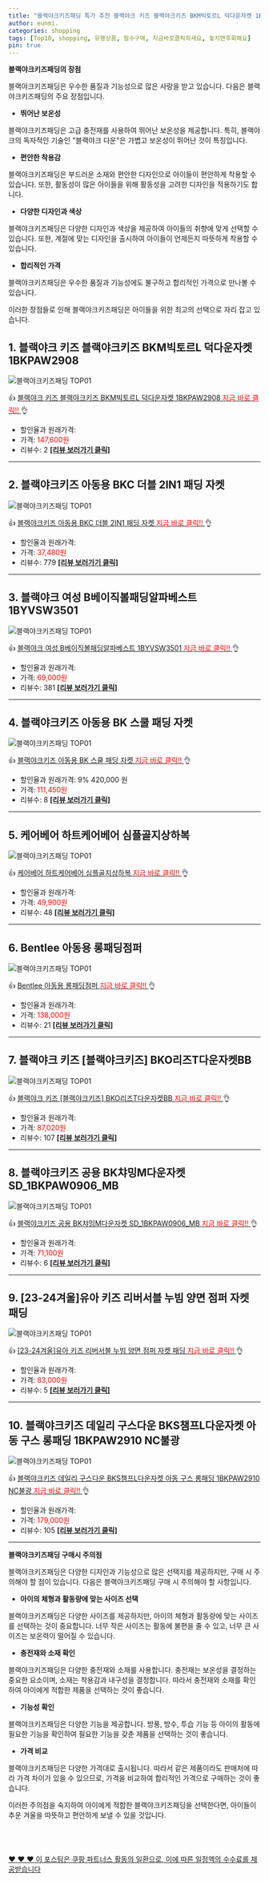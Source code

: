 ```yaml
---
title: "블랙야크키즈패딩 특가 추천 블랙야크 키즈 블랙야크키즈 BKM빅토르L 덕다운자켓 1BKPAW2908 비교 장점"
author: eunmi.
categories: shopping
tags: [Top10, shopping, 유행상품, 필수구매, 지금바로클릭하세요, 놓치면후회해요]
pin: true
---
```

**블랙야크키즈패딩의 장점**

블랙야크키즈패딩은 우수한 품질과 기능성으로 많은 사랑을 받고 있습니다. 다음은 블랙야크키즈패딩의 주요 장점입니다.

* **뛰어난 보온성**

블랙야크키즈패딩은 고급 충전재를 사용하여 뛰어난 보온성을 제공합니다. 특히, 블랙야크의 독자적인 기술인 "블랙야크 다운"은 가볍고 보온성이 뛰어난 것이 특징입니다.

* **편안한 착용감**

블랙야크키즈패딩은 부드러운 소재와 편안한 디자인으로 아이들이 편안하게 착용할 수 있습니다. 또한, 활동성이 많은 아이들을 위해 활동성을 고려한 디자인을 적용하기도 합니다.

* **다양한 디자인과 색상**

블랙야크키즈패딩은 다양한 디자인과 색상을 제공하여 아이들의 취향에 맞게 선택할 수 있습니다. 또한, 계절에 맞는 디자인을 출시하여 아이들이 언제든지 따뜻하게 착용할 수 있습니다.

* **합리적인 가격**

블랙야크키즈패딩은 우수한 품질과 기능성에도 불구하고 합리적인 가격으로 만나볼 수 있습니다.

이러한 장점들로 인해 블랙야크키즈패딩은 아이들을 위한 최고의 선택으로 자리 잡고 있습니다.

   

## 1. 블랙야크 키즈 블랙야크키즈 BKM빅토르L 덕다운자켓 1BKPAW2908

![블랙야크키즈패딩 TOP01](https://thumbnail8.coupangcdn.com/thumbnails/remote/230x230ex/image/vendor_inventory/c993/a032ba8b3e4e87f1ba491d9ff4617d935091dde36556080f7d7f6e23b703.jpg)


👍 [블랙야크 키즈 블랙야크키즈 BKM빅토르L 덕다운자켓 1BKPAW2908 <font color=red> 지금 바로 클릭!! </font> ](https://link.coupang.com/re/AFFSDP?lptag=AF3617701&subid=GithubCoopas&pageKey=6925546039&traceid=V0-153&itemId=16739564597&vendorItemId=84111084378) 👌 


- 할인율과 원래가격: 
- 가격: <span style='color:red'>147,600원</span>
- 리뷰수: 2  [**[리뷰 보러가기 클릭]**](https://link.coupang.com/re/AFFSDP?lptag=AF3617701&subid=GithubCoopas&pageKey=6925546039&traceid=V0-153&itemId=16739564597&vendorItemId=84111084378)

---


   

## 2. 블랙야크키즈 아동용 BKC 더블 2IN1 패딩 자켓

![블랙야크키즈패딩 TOP01](https://thumbnail10.coupangcdn.com/thumbnails/remote/230x230ex/image/retail/images/2022/11/02/15/1/940fb9c0-fd11-41b3-a1cf-35914bd9f42b.jpg)


👍 [블랙야크키즈 아동용 BKC 더블 2IN1 패딩 자켓 <font color=red> 지금 바로 클릭!! </font> ](https://link.coupang.com/re/AFFSDP?lptag=AF3617701&subid=GithubCoopas&pageKey=6887983350&traceid=V0-153&itemId=16527224369&vendorItemId=83714174654) 👌 


- 할인율과 원래가격: 
- 가격: <span style='color:red'>37,480원</span>
- 리뷰수: 779  [**[리뷰 보러가기 클릭]**](https://link.coupang.com/re/AFFSDP?lptag=AF3617701&subid=GithubCoopas&pageKey=6887983350&traceid=V0-153&itemId=16527224369&vendorItemId=83714174654)

---


   

## 3. 블랙야크 여성 B베이직볼패딩알파베스트 1BYVSW3501

![블랙야크키즈패딩 TOP01](https://thumbnail6.coupangcdn.com/thumbnails/remote/230x230ex/image/vendor_inventory/a1c1/9211d79e86d8353c4055c675af6305f78834c64cd7988fecd88106c68d64.jpg)


👍 [블랙야크 여성 B베이직볼패딩알파베스트 1BYVSW3501 <font color=red> 지금 바로 클릭!! </font> ](https://link.coupang.com/re/AFFSDP?lptag=AF3617701&subid=GithubCoopas&pageKey=7553984528&traceid=V0-153&itemId=19886101911&vendorItemId=86986480344) 👌 


- 할인율과 원래가격: 
- 가격: <span style='color:red'>69,000원</span>
- 리뷰수: 381  [**[리뷰 보러가기 클릭]**](https://link.coupang.com/re/AFFSDP?lptag=AF3617701&subid=GithubCoopas&pageKey=7553984528&traceid=V0-153&itemId=19886101911&vendorItemId=86986480344)

---


   

## 4. 블랙야크키즈 아동용 BK 스쿨 패딩 자켓

![블랙야크키즈패딩 TOP01](https://thumbnail7.coupangcdn.com/thumbnails/remote/230x230ex/image/retail/images/2022/11/02/15/3/f4b95ba2-eb68-42bd-b572-f0d5741ad914.jpg)


👍 [블랙야크키즈 아동용 BK 스쿨 패딩 자켓 <font color=red> 지금 바로 클릭!! </font> ](https://link.coupang.com/re/AFFSDP?lptag=AF3617701&subid=GithubCoopas&pageKey=6887983482&traceid=V0-153&itemId=16527224946&vendorItemId=83714175437) 👌 


- 할인율과 원래가격: 9%  420,000   원
- 가격: <span style='color:red'>111,450원</span>
- 리뷰수: 8  [**[리뷰 보러가기 클릭]**](https://link.coupang.com/re/AFFSDP?lptag=AF3617701&subid=GithubCoopas&pageKey=6887983482&traceid=V0-153&itemId=16527224946&vendorItemId=83714175437)

---


   

## 5. 케어베어 하트케어베어 심플골지상하복

![블랙야크키즈패딩 TOP01](https://thumbnail7.coupangcdn.com/thumbnails/remote/230x230ex/image/vendor_inventory/0ad3/c9bb284b56f8aae8aea19f2eb844d7804d2fe03f24767721b7c178dee820.jpg)


👍 [케어베어 하트케어베어 심플골지상하복 <font color=red> 지금 바로 클릭!! </font> ](https://link.coupang.com/re/AFFSDP?lptag=AF3617701&subid=GithubCoopas&pageKey=7634403696&traceid=V0-153&itemId=20269481596&vendorItemId=87356661403) 👌 


- 할인율과 원래가격: 
- 가격: <span style='color:red'>49,900원</span>
- 리뷰수: 48  [**[리뷰 보러가기 클릭]**](https://link.coupang.com/re/AFFSDP?lptag=AF3617701&subid=GithubCoopas&pageKey=7634403696&traceid=V0-153&itemId=20269481596&vendorItemId=87356661403)

---


   

## 6. Bentlee 아동용 롱패딩점퍼

![블랙야크키즈패딩 TOP01](https://thumbnail7.coupangcdn.com/thumbnails/remote/230x230ex/image/vendor_inventory/761f/20ec636d037ff9e42a7a362b1c8f0b49b838508b520967e3f44342d60258.jpg)


👍 [Bentlee 아동용 롱패딩점퍼 <font color=red> 지금 바로 클릭!! </font> ](https://link.coupang.com/re/AFFSDP?lptag=AF3617701&subid=GithubCoopas&pageKey=7664941201&traceid=V0-153&itemId=20430509307&vendorItemId=87511632838) 👌 


- 할인율과 원래가격: 
- 가격: <span style='color:red'>138,000원</span>
- 리뷰수: 21  [**[리뷰 보러가기 클릭]**](https://link.coupang.com/re/AFFSDP?lptag=AF3617701&subid=GithubCoopas&pageKey=7664941201&traceid=V0-153&itemId=20430509307&vendorItemId=87511632838)

---


   

## 7. 블랙야크 키즈 [블랙야크키즈] BKO리즈T다운자켓BB

![블랙야크키즈패딩 TOP01](https://thumbnail6.coupangcdn.com/thumbnails/remote/230x230ex/image/vendor_inventory/c414/4cfaa69409aaf320997af3b67aeadba11191e43475c8c15fb553f29fc47f.jpg)


👍 [블랙야크 키즈 [블랙야크키즈] BKO리즈T다운자켓BB <font color=red> 지금 바로 클릭!! </font> ](https://link.coupang.com/re/AFFSDP?lptag=AF3617701&subid=GithubCoopas&pageKey=7558412991&traceid=V0-153&itemId=19907580519&vendorItemId=87007564497) 👌 


- 할인율과 원래가격: 
- 가격: <span style='color:red'>87,020원</span>
- 리뷰수: 107  [**[리뷰 보러가기 클릭]**](https://link.coupang.com/re/AFFSDP?lptag=AF3617701&subid=GithubCoopas&pageKey=7558412991&traceid=V0-153&itemId=19907580519&vendorItemId=87007564497)

---


   

## 8. 블랙야크키즈 공용 BK챠밍M다운자켓 SD_1BKPAW0906_MB

![블랙야크키즈패딩 TOP01](https://thumbnail8.coupangcdn.com/thumbnails/remote/230x230ex/image/vendor_inventory/7ef3/1ed3abd3faada5d21034940c208e04e67358ed76dbac3b5e74f7251952b7.jpg)


👍 [블랙야크키즈 공용 BK챠밍M다운자켓 SD_1BKPAW0906_MB <font color=red> 지금 바로 클릭!! </font> ](https://link.coupang.com/re/AFFSDP?lptag=AF3617701&subid=GithubCoopas&pageKey=7566658721&traceid=V0-153&itemId=19946453234&vendorItemId=87045551992) 👌 


- 할인율과 원래가격: 
- 가격: <span style='color:red'>71,100원</span>
- 리뷰수: 6  [**[리뷰 보러가기 클릭]**](https://link.coupang.com/re/AFFSDP?lptag=AF3617701&subid=GithubCoopas&pageKey=7566658721&traceid=V0-153&itemId=19946453234&vendorItemId=87045551992)

---


   

## 9. [23-24겨울]유아 키즈 리버서블 누빔 양면 점퍼 자켓 패딩

![블랙야크키즈패딩 TOP01](https://thumbnail8.coupangcdn.com/thumbnails/remote/230x230ex/image/vendor_inventory/2a3d/90ca2d07f27ec9a4e9b325bb0d7dd1227f688c34e98b9df0ad647fd1c1dc.jpg)


👍 [[23-24겨울]유아 키즈 리버서블 누빔 양면 점퍼 자켓 패딩 <font color=red> 지금 바로 클릭!! </font> ](https://link.coupang.com/re/AFFSDP?lptag=AF3617701&subid=GithubCoopas&pageKey=7669344314&traceid=V0-153&itemId=20454668636&vendorItemId=87534763958) 👌 


- 할인율과 원래가격: 
- 가격: <span style='color:red'>83,000원</span>
- 리뷰수: 5  [**[리뷰 보러가기 클릭]**](https://link.coupang.com/re/AFFSDP?lptag=AF3617701&subid=GithubCoopas&pageKey=7669344314&traceid=V0-153&itemId=20454668636&vendorItemId=87534763958)

---


   

## 10. 블랙야크키즈 데일리 구스다운 BKS챔프L다운자켓 아동 구스 롱패딩 1BKPAW2910 NC불광

![블랙야크키즈패딩 TOP01](https://thumbnail9.coupangcdn.com/thumbnails/remote/230x230ex/image/vendor_inventory/3e5a/50be599caedebf43c43930d7596e5d3e922ea384e02e2489a3c964966a05.jpg)


👍 [블랙야크키즈 데일리 구스다운 BKS챔프L다운자켓 아동 구스 롱패딩 1BKPAW2910 NC불광 <font color=red> 지금 바로 클릭!! </font> ](https://link.coupang.com/re/AFFSDP?lptag=AF3617701&subid=GithubCoopas&pageKey=7587264430&traceid=V0-153&itemId=20042003676&vendorItemId=87138367623) 👌 


- 할인율과 원래가격: 
- 가격: <span style='color:red'>179,000원</span>
- 리뷰수: 105  [**[리뷰 보러가기 클릭]**](https://link.coupang.com/re/AFFSDP?lptag=AF3617701&subid=GithubCoopas&pageKey=7587264430&traceid=V0-153&itemId=20042003676&vendorItemId=87138367623)

---
**블랙야크키즈패딩 구매시 주의점**

블랙야크키즈패딩은 다양한 디자인과 기능성으로 많은 선택지를 제공하지만, 구매 시 주의해야 할 점이 있습니다. 다음은 블랙야크키즈패딩 구매 시 주의해야 할 사항입니다.

* **아이의 체형과 활동량에 맞는 사이즈 선택**

블랙야크키즈패딩은 다양한 사이즈를 제공하지만, 아이의 체형과 활동량에 맞는 사이즈를 선택하는 것이 중요합니다. 너무 작은 사이즈는 활동에 불편을 줄 수 있고, 너무 큰 사이즈는 보온력이 떨어질 수 있습니다.

* **충전재와 소재 확인**

블랙야크키즈패딩은 다양한 충전재와 소재를 사용합니다. 충전재는 보온성을 결정하는 중요한 요소이며, 소재는 착용감과 내구성을 결정합니다. 따라서 충전재와 소재를 확인하여 아이에게 적합한 제품을 선택하는 것이 좋습니다.

* **기능성 확인**

블랙야크키즈패딩은 다양한 기능을 제공합니다. 방풍, 방수, 투습 기능 등 아이의 활동에 필요한 기능을 확인하여 필요한 기능을 갖춘 제품을 선택하는 것이 좋습니다.

* **가격 비교**

블랙야크키즈패딩은 다양한 가격대로 출시됩니다. 따라서 같은 제품이라도 판매처에 따라 가격 차이가 있을 수 있으므로, 가격을 비교하여 합리적인 가격으로 구매하는 것이 좋습니다.

이러한 주의점을 숙지하여 아이에게 적합한 블랙야크키즈패딩을 선택한다면, 아이들이 추운 겨울을 따뜻하고 편안하게 보낼 수 있을 것입니다.<br><br><br><br><br> [ ❤ ❤ ❤ 이 포스팅은 쿠팡 파트너스 활동의 일환으로, 이에 따른 일정액의 수수료를 제공받습니다](https://link.coupang.com/a/bcEFyh)